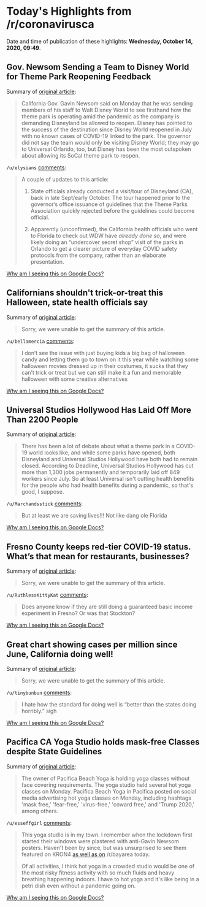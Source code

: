 # Today's Highlights from /r/coronavirusca

Date and time of publication of these highlights: **Wednesday, October 14, 2020, 09:49**.

## Gov. Newsom Sending a Team to Disney World for Theme Park Reopening Feedback

Summary of [original article](https://www.hollywoodreporter.com/news/gov-newsom-sending-a-team-to-disney-world-for-theme-park-reopening-feedback):

> California Gov. Gavin Newsom said on Monday that he was sending members of his staff to Walt Disney World to see firsthand how the theme park is operating amid the pandemic as the company is demanding Disneyland be allowed to reopen. Disney has pointed to the success of the destination since Disney World reopened in July with no known cases of COVID-19 linked to the park. The governor did not say the team would only be visiting Disney World; they may go to Universal Orlando, too, but Disney has been the most outspoken about allowing its SoCal theme park to reopen.

`/u/elysians` [comments](https://www.reddit.com/r/CoronavirusCA/comments/jb0qbb/gov_newsom_sending_a_team_to_disney_world_for/):

> A couple of updates to this article: 
> 
> 1. State officials already conducted a visit/tour of Disneyland (CA), back in late Sept/early October. The tour happened prior to the governor’s office issuance of guidelines that the Theme Parks Association quickly rejected before the guidelines could become official. 
> 
> 2. Apparently (unconfirmed), the California health officials who went to Florida to check out WDW have *already done so*, and were likely doing an “undercover secret shop” visit of the parks in Orlando to get a clearer picture of everyday COVID safety protocols from the company, rather than an elaborate presentation.

[Why am I seeing this on Google Docs?](https://docs.google.com/document/d/1Dc6We63vOXIZsc0op-Bt4abqkYjXzOigalQqFxmvvbM/edit?usp=sharing)

## Californians shouldn't trick-or-treat this Halloween, state health officials say

Summary of [original article](https://www.latimes.com/california/story/2020-10-13/california-halloween-trick-or-treat-state-health-officials-coronavirus):

> Sorry, we were unable to get the summary of this article.

`/u/bellamercia` [comments](https://www.reddit.com/r/CoronavirusCA/comments/jao3qw/californians_shouldnt_trickortreat_this_halloween/):

> I don’t see the issue with just buying kids a big bag of halloween candy and letting them go to town on it this year while watching some halloween movies dressed up in their costumes, it sucks that they can’t trick or treat but we can still make it a fun and memorable halloween with some creative alternatives

[Why am I seeing this on Google Docs?](https://docs.google.com/document/d/1Dc6We63vOXIZsc0op-Bt4abqkYjXzOigalQqFxmvvbM/edit?usp=sharing)

## Universal Studios Hollywood Has Laid Off More Than 2200 People

Summary of [original article](https://bleedingcool.com/pop-culture/universal-studios-hollywood-has-laid-off-more-than-2200-people/):

> There has been a lot of debate about what a theme park in a COVID-19 world looks like, and while some parks have opened, both Disneyland and Universal Studios Hollywood have both had to remain closed. According to Deadline, Universal Studios Hollywood has cut more than 1,300 jobs permanently and temporarily laid off 849 workers since July. So at least Universal isn't cutting health benefits for the people who had health benefits during a pandemic, so that's good, I suppose.

`/u/Marchandsstick` [comments](https://www.reddit.com/r/CoronavirusCA/comments/jato3n/universal_studios_hollywood_has_laid_off_more/):

> But at least we are saving lives!!! Not like dang ole Florida

[Why am I seeing this on Google Docs?](https://docs.google.com/document/d/1Dc6We63vOXIZsc0op-Bt4abqkYjXzOigalQqFxmvvbM/edit?usp=sharing)

## Fresno County keeps red-tier COVID-19 status. What’s that mean for restaurants, businesses?

Summary of [original article](https://www.fresnobee.com/news/coronavirus/article246427060.html):

> Sorry, we were unable to get the summary of this article.

`/u/RuthlessKittyKat` [comments](https://www.reddit.com/r/CoronavirusCA/comments/jak39f/fresno_county_keeps_redtier_covid19_status_whats/):

> Does anyone know if they are still doing a guaranteed basic income experiment in Fresno? Or was that Stockton?

[Why am I seeing this on Google Docs?](https://docs.google.com/document/d/1Dc6We63vOXIZsc0op-Bt4abqkYjXzOigalQqFxmvvbM/edit?usp=sharing)

## Great chart showing cases per million since June, California doing well!

Summary of [original article](https://dangoodspeed.com/covid/total-cases-since-june):

> Sorry, we were unable to get the summary of this article.

`/u/tinybunbun` [comments](https://www.reddit.com/r/CoronavirusCA/comments/jaltd3/great_chart_showing_cases_per_million_since_june/):

> I hate how the standard for doing well is “better than the states doing horribly.” sigh

[Why am I seeing this on Google Docs?](https://docs.google.com/document/d/1Dc6We63vOXIZsc0op-Bt4abqkYjXzOigalQqFxmvvbM/edit?usp=sharing)

## Pacifica CA Yoga Studio holds mask-free Classes despite State Guidelines

Summary of [original article](https://www.kron4.com/health/coronavirus/pacifica-yoga-studio-holds-mask-free-classes-despite-state-guidelines/):

> The owner of Pacifica Beach Yoga is holding yoga classes without face covering requirements. The yoga studio held several hot yoga classes on Monday. Pacifica Beach Yoga in Pacifica posted on social media advertising hot yoga classes on Monday, including hashtags 'mask free,' 'fear-free,' 'virus-free,' 'coward free,' and 'Trump 2020,' among others.

`/u/esseffgirl` [comments](https://www.reddit.com/r/CoronavirusCA/comments/ja774y/pacifica_ca_yoga_studio_holds_maskfree_classes/):

> This yoga studio is in my town.  I remember when the lockdown first started their windows were plastered with anti-Gavin Newsom posters.  Haven't been by since, but was unsurprised to see them featured on KRON4 [as well as on](https://www.reddit.com/r/bayarea/comments/j9qxlb/hot_yoga_studio_not_following_covid_guidelines/) /r/bayarea today.  
> 
> Of all activities, I think hot yoga in a crowded studio would be one of the most risky fitness activity with so much fluids and heavy breathing happening indoors.  I have to hot yoga and it's like being in a petri dish even without a pandemic going on.

[Why am I seeing this on Google Docs?](https://docs.google.com/document/d/1Dc6We63vOXIZsc0op-Bt4abqkYjXzOigalQqFxmvvbM/edit?usp=sharing)

